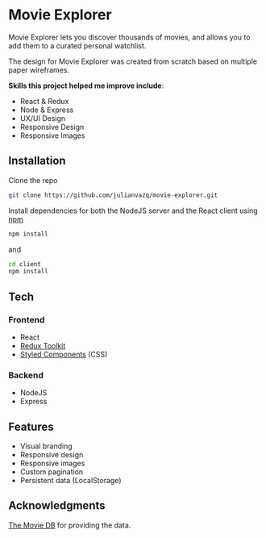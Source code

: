 # Movie Explorer

Movie Explorer lets you discover thousands of movies, and allows you to add them to a curated personal watchlist. 

The design for Movie Explorer was created from scratch based on multiple paper wireframes.

**Skills this project helped me improve include**:
- React & Redux 
- Node & Express
- UX/UI Design
- Responsive Design
- Responsive Images

## Installation

Clone the repo

```bash
git clone https://github.com/julianvazq/movie-explorer.git
```

Install dependencies for both the NodeJS server and the React client using [npm](https://www.npmjs.com/)

```bash
npm install 
```
and 

```bash
cd client
npm install 
```

## Tech

### Frontend

- React 
- [Redux Toolkit](https://redux-toolkit.js.org/)
- [Styled Components](https://styled-components.com/) (CSS)

### Backend

- NodeJS
- Express

## Features

- Visual branding
- Responsive design
- Responsive images
- Custom pagination
- Persistent data (LocalStorage)

## Acknowledgments

[The Movie DB](https://www.themoviedb.org/) for providing the data.
